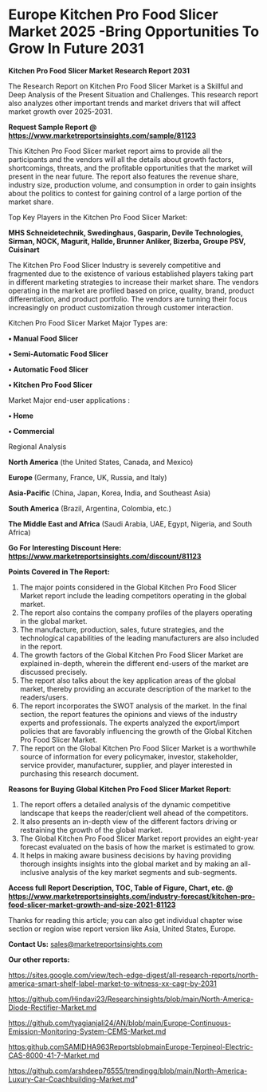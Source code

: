 # Europe Kitchen Pro Food Slicer Market 2025 -Bring Opportunities To Grow In Future 2031

<strong>Kitchen Pro Food Slicer Market Research Report 2031</strong>

The Research Report on Kitchen Pro Food Slicer Market is a Skillful and Deep Analysis of the Present Situation and Challenges. This research report also analyzes other important trends and market drivers that will affect market growth over 2025-2031.

<strong>Request Sample Report @ <a href=https://www.marketreportsinsights.com/sample/81123>https://www.marketreportsinsights.com/sample/81123</a></strong>

This Kitchen Pro Food Slicer market report aims to provide all the participants and the vendors will all the details about growth factors, shortcomings, threats, and the profitable opportunities that the market will present in the near future. The report also features the revenue share, industry size, production volume, and consumption in order to gain insights about the politics to contest for gaining control of a large portion of the market share.

Top Key Players in the Kitchen Pro Food Slicer Market:

<strong>MHS Schneidetechnik, Swedinghaus, Gasparin, Devile Technologies, Sirman, NOCK, Magurit, Hallde, Brunner Anliker, Bizerba, Groupe PSV, Cuisinart </strong>

The Kitchen Pro Food Slicer Industry is severely competitive and fragmented due to the existence of various established players taking part in different marketing strategies to increase their market share. The vendors operating in the market are profiled based on price, quality, brand, product differentiation, and product portfolio. The vendors are turning their focus increasingly on product customization through customer interaction.

Kitchen Pro Food Slicer Market Major Types are:

<strong>• Manual Food Slicer

• Semi-Automatic Food Slicer

• Automatic Food Slicer

• Kitchen Pro Food Slicer</strong>

Market Major end-user applications :

<strong>• Home

• Commercial</strong>

Regional Analysis

</u><strong><b>North America</b></strong> (the United States, Canada, and Mexico)

<strong><b>Europe </b></strong>(Germany, France, UK, Russia, and Italy)

<strong><b>Asia-Pacific</b></strong> (China, Japan, Korea, India, and Southeast Asia)

<strong><b>South America</b></strong> (Brazil, Argentina, Colombia, etc.)

<strong><b>The Middle East and Africa</b></strong> (Saudi Arabia, UAE, Egypt, Nigeria, and South Africa)

<strong>Go For Interesting Discount Here: <a href=https://www.marketreportsinsights.com/discount/81123>https://www.marketreportsinsights.com/discount/81123</a></strong>

<strong>Points Covered in The Report:</strong>
<ol>
  <li>The major points considered in the Global Kitchen Pro Food Slicer Market report include the leading competitors operating in the global market.</li>
  <li>The report also contains the company profiles of the players operating in the global market.</li>
  <li>The manufacture, production, sales, future strategies, and the technological capabilities of the leading manufacturers are also included in the report.</li>
  <li>The growth factors of the Global Kitchen Pro Food Slicer Market are explained in-depth, wherein the different end-users of the market are discussed precisely.</li>
  <li>The report also talks about the key application areas of the global market, thereby providing an accurate description of the market to the readers/users.</li>
  <li>The report incorporates the SWOT analysis of the market. In the final section, the report features the opinions and views of the industry experts and professionals. The experts analyzed the export/import policies that are favorably influencing the growth of the Global Kitchen Pro Food Slicer Market.</li>
  <li>The report on the Global Kitchen Pro Food Slicer Market is a worthwhile source of information for every policymaker, investor, stakeholder, service provider, manufacturer, supplier, and player interested in purchasing this research document.</li>
</ol>
<strong>Reasons for Buying Global Kitchen Pro Food Slicer Market Report:</strong>

<ol>
  <li>The report offers a detailed analysis of the dynamic competitive landscape that keeps the reader/client well ahead of the competitors.</li>
  <li>It also presents an in-depth view of the different factors driving or restraining the growth of the global market.</li>
  <li>The Global Kitchen Pro Food Slicer Market report provides an eight-year forecast evaluated on the basis of how the market is estimated to grow.</li>
  <li>It helps in making aware business decisions by having providing thorough insights insights into the global market and by making an all-inclusive analysis of the key market segments and sub-segments.</li>
</ol>
<strong>Access full Report Description, TOC, Table of Figure, Chart, etc. @ <a href=https://www.marketreportsinsights.com/industry-forecast/kitchen-pro-food-slicer-market-growth-and-size-2021-81123>https://www.marketreportsinsights.com/industry-forecast/kitchen-pro-food-slicer-market-growth-and-size-2021-81123</a></strong>


Thanks for reading this article; you can also get individual chapter wise section or region wise report version like Asia, United States, Europe.

<strong>Contact Us:</strong>
sales@marketreportsinsights.com

<strong>Our other reports:</strong>

<a href=https://sites.google.com/view/tech-edge-digest/all-research-reports/north-america-smart-shelf-label-market-to-witness-xx-cagr-by-2031>https://sites.google.com/view/tech-edge-digest/all-research-reports/north-america-smart-shelf-label-market-to-witness-xx-cagr-by-2031</a>

<a href=https://github.com/Hindavi23/Researchinsights/blob/main/North-America-Diode-Rectifier-Market.md>https://github.com/Hindavi23/Researchinsights/blob/main/North-America-Diode-Rectifier-Market.md</a>

<a href=https://github.com/tyagianjali24/AN/blob/main/Europe-Continuous-Emission-Monitoring-System-CEMS-Market.md>https://github.com/tyagianjali24/AN/blob/main/Europe-Continuous-Emission-Monitoring-System-CEMS-Market.md</a>

<a href=https:github.comSAMIDHA963ReportsblobmainEurope-Terpineol-Electric-CAS-8000-41-7-Market.md>https:github.comSAMIDHA963ReportsblobmainEurope-Terpineol-Electric-CAS-8000-41-7-Market.md</a>

<a href=https://github.com/arshdeep76555/trendingg/blob/main/North-America-Luxury-Car-Coachbuilding-Market.md>https://github.com/arshdeep76555/trendingg/blob/main/North-America-Luxury-Car-Coachbuilding-Market.md</a>"
